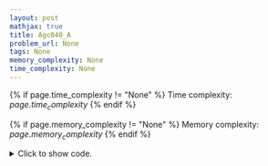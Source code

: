 ```yaml
---
layout: post
mathjax: true
title: Agc040_A
problem_url: None
tags: None
memory_complexity: None
time_complexity: None
---
```




{% if page.time_complexity != "None" %}
Time complexity: ${{ page.time_complexity }}$
{% endif %}

{% if page.memory_complexity != "None" %}
Memory complexity: ${{ page.memory_complexity }}$
{% endif %}

<details>
<summary>
<p style="display:inline">Click to show code.</p>
</summary>
```cpp
{% raw %}
using namespace std;
using ll = long long;
int main(void)
{
    ios::sync_with_stdio(0), cin.tie(NULL);
    int n;
    string s;
    cin >> s;
    n = s.size() + 1;
    vector<ll> a(n, 0);
    for (int i = 0; i < n - 1; ++i)
        if (s[i] == '<')
            a[i + 1] = max(a[i + 1], a[i] + 1);
    for (int i = n - 2; i >= 0; --i)
        if (s[i] == '>')
            a[i] = max(a[i], a[i + 1] + 1);
    cout << accumulate(a.begin(), a.end(), (ll)0) << endl;
    return 0;
}

{% endraw %}
```
</details>

